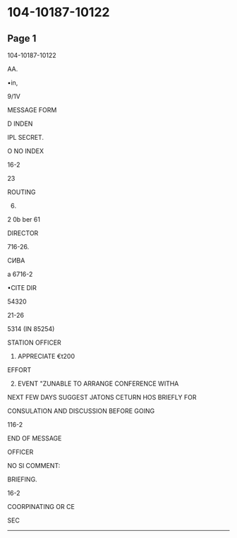 # 104-10187-10122

## Page 1

104-10187-10122

AA.

•in,

9/1V

MESSAGE FORM

D INDEN

IPL SECRET.

O NO INDEX

16-2

23

ROUTING

6.

2 0b ber 61

DIRECTOR

716-26.

СИВА

a 6716-2

•CITE DIR

54320

21-26

5314 (IN 85254)

STATION OFFICER

1. APPRECIATE €t200

EFFORT

2. EVENT "ZUNABLE TO ARRANGE CONFERENCE WITHA

NEXT FEW DAYS SUGGEST JATONS CETURN HOS BRIEFLY FOR

CONSULATION AND DISCUSSION BEFORE GOING

116-2

END OF MESSAGE

OFFICER

NO SI COMMENT:

BRIEFING.

16-2

COORPINATING OR CE

SEC

---

